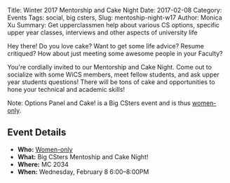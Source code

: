 Title: Winter 2017 Mentorship and Cake Night
Date: 2017-02-08
Category: Events
Tags: social, big csters, 
Slug: mentoship-night-w17
Author: Monica Xu
Summary: Get upperclassmen help about various CS options, specific upper year classes, interviews and other aspects of university life

Hey there! Do you love cake? Want to get some life advice? Resume critiqued?
How about just meeting some awesome people in your Faculty?

You're cordially invited to our Mentorship and Cake Night. Come out to
socialize with some WiCS members, meet fellow students, and ask upper year 
students questions! There will be tons of cake and opportunities
to hone your technical and academic skills!

Note: Options Panel and Cake! is a Big CSters event and is thus 
[women-only]({filename}/pages/faq.md).

## Event Details ##

+ **Who:** [Women-only]({filename}/pages/faq.md)
+ **What:** Big CSters Mentoship and Cake Night!
+ **Where:** MC 2034
+ **When:** Wednesday, February 8 6:00&ndash;8:00PM
